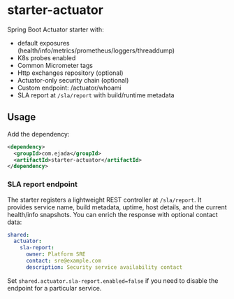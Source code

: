 # starter-actuator

Spring Boot Actuator starter with:
- default exposures (health/info/metrics/prometheus/loggers/threaddump)
- K8s probes enabled
- Common Micrometer tags
- Http exchanges repository (optional)
- Actuator-only security chain (optional)
- Custom endpoint: /actuator/whoami
- SLA report at `/sla/report` with build/runtime metadata

## Usage
Add the dependency:

```xml
<dependency>
  <groupId>com.ejada</groupId>
  <artifactId>starter-actuator</artifactId>
</dependency>
```

### SLA report endpoint

The starter registers a lightweight REST controller at `/sla/report`. It provides
service name, build metadata, uptime, host details, and the current health/info
snapshots. You can enrich the response with optional contact data:

```yaml
shared:
  actuator:
    sla-report:
      owner: Platform SRE
      contact: sre@example.com
      description: Security service availability contact
```

Set `shared.actuator.sla-report.enabled=false` if you need to disable the
endpoint for a particular service.
